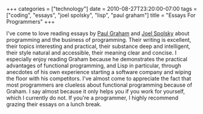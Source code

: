 +++
categories = ["technology"]
date = 2010-08-27T23:20:00-07:00
tags = ["coding", "essays", "joel spolsky", "lisp", "paul graham"]
title = "Essays For Programmers"
+++

I've come to love reading essays by [Paul Graham](http://www.paulgraham.com/articles.html) and [Joel Spolsky](https://www.joelonsoftware.com/) about programming and the business of programming. Their writing is excellent, their topics interesting and practical, their substance deep and intelligent, their style natural and accessible, their meaning clear and concise. I especially enjoy reading Graham because he demonstrates the practical advantages of functional programming, and Lisp in particular, through anecdotes of his own experience starting a software company and wiping the floor with his competitors. I've almost come to appreciate the fact that most programmers are clueless about functional programming because of Graham. I say almost because it only helps you if you work for yourself, which I currently do not. If you're a programmer, I highly recommend grazing their essays on a lunch break.
